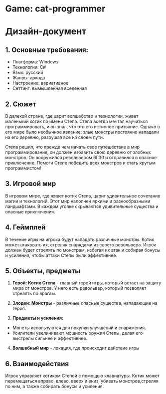 # Game: cat-programmer
# Дизайн-документ
## 1. Основные требования:
* Платформа: Windows
* Технологии: C#
* Язык: русский
* Жанры: аркада
* Настроение: вариативное
* Сеттинг: вымышленная вселенная
## 2. Сюжет
В далекой стране, где царит волшебство и технологии, живет маленький котик по имени Степа. Степа всегда мечтал научиться программировать, и он знал, что это его истинное призвание. Однако в его мире было необычное явление: злые монстры постоянно нападали на его деревню, разрушая все на своем пути.

Степа решил, что прежде чем начать свое путешествие в мир программирования, он должен избавить свою деревню от злобных монстров. Он вооружился револьвером 6Г30 и отправился в опасное приключение. Помоги Степе победить всех монстров и стать крутым программистом!
## 3. Игровой мир
В игровом мире, где живет котик Степа, царит удивительное сочетание магии и технологий. Этот мир наполнен яркими и разнообразными ландшафтами. В каждом уголке скрываются удивительные существа и опасные приключения.
## 4. Геймплей
В течение игры на игрока будут нападать различные монстры. Котик может атаковать их, стреляя снарядами из своего револьвера. Игрок должен будет стрелять по монстрам, избегая их атак и собирая бонусы и усиления, чтобы аттаки Степы были эффективнее.
## 5. Объекты, предметы

1. **Герой: Котик Степа** - главный герой игры, который встает на защиту мира от монстров. У него есть револьвер, который позволяет стрелять по врагам.

2. **Злодеи: Монстры** - различные опасные существа, нападающие на героя. 

3. **Предметы и усиления:**
- Монеты используются для покупки улучшений и снаряжения.
- Усилители увеличивают мощность оружия Степы, делая его выстрелы сильнее и эффективнее.

4. **Волшебный мир** - локация, где происходит действие игры

## 6. Взаимодействия
Игрок управляет котиком Степой с помощью клавиатуры. Котик может перемещаться вправо, влево, вверх и вниз, убивать монстров,стреляя по ним, а также собирать бонусы и усиления.
